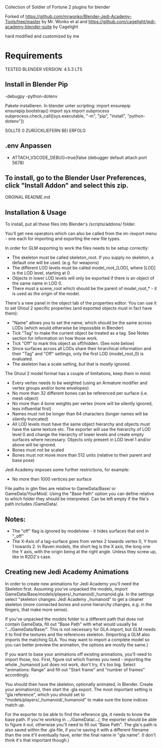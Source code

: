 Collection of Soldier of Fortune 2 plugins for blender

Forked of https://github.com/mrwonko/Blender-Jedi-Academy-Tools/tree/master by Mr. Wonko et al 
and https://github.com/cagelight/jedi-academy-blender-suite by Cagelight

hard modified and customized by me

# Requirements
TESTED BLENDER VERSION: 4.5.3 LTS

## Install in Blender Pip
-debugpy
-python-dotenv

Pakete installieren. In blender unter scripting:
import ensurepip
ensurepip.bootstrap()
import sys
import subprocess
subprocess.check_call([sys.executable, "-m", "pip", "install", "python-dotenv"])

SOLLTE 0 ZURÜCKLIEFERN BEI ERFOLG

## .env Anpassen
- ATTACH_VSCODE_DEBUG=true|false (debugger default attach port 5678)


## To install, go to the Blender User Preferences, click "Install Addon" and select this zip.


ORGINAL README.md
## Installation & Usage

To install, put all these files into Blender's /scripts/addons/ folder.

You'll get new operators which can also be called from the im-/export menu - one each for importing and exporting the new file types.

In order for GLM exporting to work the files needs to be setup correctly:

* The skeleton must be called skeleton_root. If you supply no skeleton, a default one will be used. (e.g. for weapons)
* The different LOD levels must be called model_root_[LOD], where [LOD] is the LOD level, starting at 0.
* Objects in lower LOD levels will only be exported if there is an object of the same name in LOD 0.
* There must a scene_root which should be the parent of model_root_* - it is used as the origin of the model.

There's a new panel in the object tab of the properties editor. You can use it to set Ghoul 2 specific properties (and exported objects must in fact have them):

* "Name" allows you to set the name, which should be the same across LODs (which would otherwise be impossible in Blender)
* Tick "Tag" to make the current object be treated as a tag. See Notes section for information on how those work.
* Tick "Off" to mark this object as off/hidden. (See note below)
* Since surfaces across all LODs share their hirarchical information and their "Tag" and "Off" settings, only the first LOD (model_root_0) is evaluated.
* The skeleton has a scale setting, but that is mostly ignored.

The Ghoul 2 model format has a couple of limitations, keep them in mind:

* Every vertex needs to be weighted (using an Armature modifier and vertex groups and/or bone envelopes)
* No more than 32 different bones can be referenced per surface (i.e. mesh object)
* No more than 4 bone weights per vertex (more will be silently ignored, less influential first)
* Names must not be longer than 64 characters (longer names will be silently truncated)
* All LOD levels must have the same object hierarchy and objects must have the same texture etc. The exporter will use the hierarchy of LOD level 0 and change the hierarchy of lower levels and create empty surfaces where necessary. Objects only present in LOD level 1 and/or above will be ignored.
* Bones must not be scaled
* Bones must not move more than 512 units (relative to their parent and base pose)

Jedi Academy imposes some further restrictions, for example:

* No more than 1000 vertices per surface

File paths in glm files are relative to GameData/Base/ or GameData/YourMod/. Using the "Base Path" option you can define relative to which folder they should be interpreted. Can be left empty if the file's path includes /GameData/.

## Notes:

* The "off" flag is ignored by modelview - it hides surfaces that end in "_off"
* The X-Axis of a tag-surface goes from vertex 2 towards vertex 0, Y from 1 towards 2. In Raven models, the short leg is the X axis, the long one the Y axis, with the origin being at the right angle. Unless they screw up, like in R2D2's case.


## Creating new Jedi Academy Animations

In order to create new animations for Jedi Academy you'll need the Skeleton first. Assuming you've unpacked the models, import GameData/Base/models/players/_humanoid/_humanoid.gla. In the settings select "skeleton changes: Jedi Academy _humanoid" to get a cleaner skeleton (more connected bones and some hierarchy changes, e.g. in the fingers, that make more sense).

If you've unpacked the models folder to a different path that does not contain GameData, fill out "Base Path" with what would usually be ".../GameData/Base/". This is not necessary for GLA import, but GLM needs it to find the textures and the references skeleton. (Importing a GLM also imports the matching GLA. You may want to import a complete model so you can better preview the animation, the options are mostly the same.)

If you want to base your animations off existing animations, you'll need to import those, too. First, figure out which frames you need - importing the whole _humanoid just does not work, don't try, it's too big. Select "animations: Range" and fill out "Start frame" and "number of frames" accordingly.

You should then have the skeleton, optionally animated, in Blender. Create your animation(s), then start the .gla export. The most important setting is "gla reference", which you should set to "models/players/_humanoid/_humanoid" to make sure the bone indices match up.

For the exporter to be able to find the reference gla, it needs to know the base path. If you're working in .../GameData/.../, the exporter should be able to figure it out, otherwise you'll need to fill out "Base Path". The gla's path is also saved within the .gla file, if you're saving it with a different filename than the one it'll eventually have, enter the final name in "gla name". (I don't think it's that important though.)
